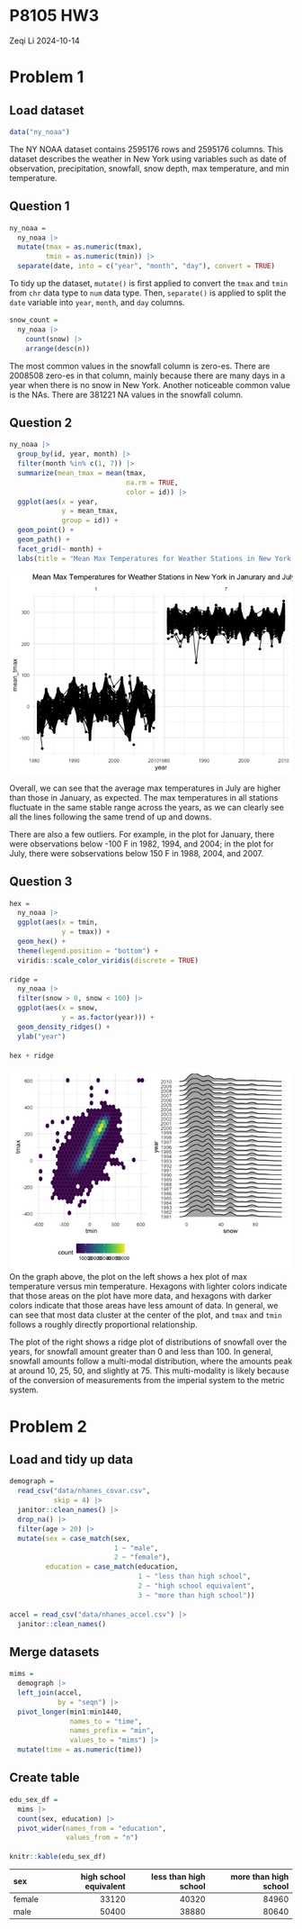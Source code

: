 P8105 HW3
================
Zeqi Li
2024-10-14

# Problem 1

## Load dataset

``` r
data("ny_noaa")
```

The NY NOAA dataset contains 2595176 rows and 2595176 columns. This
dataset describes the weather in New York using variables such as date
of observation, precipitation, snowfall, snow depth, max temperature,
and min temperature.

## Question 1

``` r
ny_noaa =
  ny_noaa |> 
  mutate(tmax = as.numeric(tmax),
         tmin = as.numeric(tmin)) |> 
  separate(date, into = c("year", "month", "day"), convert = TRUE)
```

To tidy up the dataset, `mutate()` is first applied to convert the
`tmax` and `tmin` from `chr` data type to `num` data type. Then,
`separate()` is applied to split the `date` variable into `year`,
`month`, and `day` columns.

``` r
snow_count = 
  ny_noaa |> 
    count(snow) |> 
    arrange(desc(n))
```

The most common values in the snowfall column is zero-es. There are
2008508 zero-es in that column, mainly because there are many days in a
year when there is no snow in New York. Another noticeable common value
is the NAs. There are 381221 NA values in the snowfall column.

## Question 2

``` r
ny_noaa |> 
  group_by(id, year, month) |> 
  filter(month %in% c(1, 7)) |> 
  summarize(mean_tmax = mean(tmax, 
                             na.rm = TRUE,
                             color = id)) |> 
  ggplot(aes(x = year,
             y = mean_tmax,
             group = id)) +
  geom_point() +
  geom_path() +
  facet_grid(~ month) +
  labs(title = "Mean Max Temperatures for Weather Stations in New York in Janurary and July across years")
```

![](P8105_hw3_zl3545_files/figure-gfm/p1q2-1.png)<!-- -->

Overall, we can see that the average max temperatures in July are higher
than those in January, as expected. The max temperatures in all stations
fluctuate in the same stable range across the years, as we can clearly
see all the lines following the same trend of up and downs.

There are also a few outliers. For example, in the plot for January,
there were observations below -100 F in 1982, 1994, and 2004; in the
plot for July, there were sobservations below 150 F in 1988, 2004, and
2007.

## Question 3

``` r
hex = 
  ny_noaa |> 
  ggplot(aes(x = tmin,
             y = tmax)) +
  geom_hex() +
  theme(legend.position = "bottom") +
  viridis::scale_color_viridis(discrete = TRUE)

ridge = 
  ny_noaa |> 
  filter(snow > 0, snow < 100) |> 
  ggplot(aes(x = snow,
             y = as.factor(year))) +
  geom_density_ridges() + 
  ylab("year")

hex + ridge
```

![](P8105_hw3_zl3545_files/figure-gfm/p1q3-1.png)<!-- --> On the graph
above, the plot on the left shows a hex plot of max temperature versus
min temperature. Hexagons with lighter colors indicate that those areas
on the plot have more data, and hexagons with darker colors indicate
that those areas have less amount of data. In general, we can see that
most data cluster at the center of the plot, and `tmax` and `tmin`
follows a roughly directly proportional relationship.

The plot of the right shows a ridge plot of distributions of snowfall
over the years, for snowfall amount greater than 0 and less than 100. In
general, snowfall amounts follow a multi-modal distribution, where the
amounts peak at around 10, 25, 50, and slightly at 75. This
multi-modality is likely because of the conversion of measurements from
the imperial system to the metric system.

# Problem 2

## Load and tidy up data

``` r
demograph = 
  read_csv("data/nhanes_covar.csv",
           skip = 4) |> 
  janitor::clean_names() |> 
  drop_na() |> 
  filter(age > 20) |> 
  mutate(sex = case_match(sex,
                          1 ~ "male",
                          2 ~ "female"),
         education = case_match(education,
                                1 ~ "less than high school",
                                2 ~ "high school equivalent",
                                3 ~ "more than high school"))
  
accel = read_csv("data/nhanes_accel.csv") |> 
  janitor::clean_names()
```

## Merge datasets

``` r
mims = 
  demograph |> 
  left_join(accel,
            by = "seqn") |> 
  pivot_longer(min1:min1440,
               names_to = "time",
               names_prefix = "min",
               values_to = "mims") |> 
  mutate(time = as.numeric(time))
```

## Create table

``` r
edu_sex_df = 
  mims |> 
  count(sex, education) |> 
  pivot_wider(names_from = "education",
              values_from = "n")

knitr::kable(edu_sex_df)
```

| sex    | high school equivalent | less than high school | more than high school |
|:-------|-----------------------:|----------------------:|----------------------:|
| female |                  33120 |                 40320 |                 84960 |
| male   |                  50400 |                 38880 |                 80640 |
